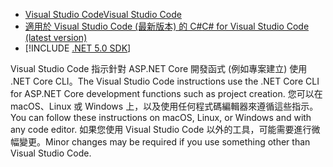 * [<span data-ttu-id="80ad1-101">Visual Studio Code</span><span class="sxs-lookup"><span data-stu-id="80ad1-101">Visual Studio Code</span></span>](https://code.visualstudio.com/download)
* [<span data-ttu-id="80ad1-102">適用於 Visual Studio Code (最新版本) 的 C#</span><span class="sxs-lookup"><span data-stu-id="80ad1-102">C# for Visual Studio Code (latest version)</span></span>](https://marketplace.visualstudio.com/items?itemName=ms-dotnettools.csharp)
* [!INCLUDE [.NET 5.0 SDK](~/includes/5.0-SDK.md)]

<span data-ttu-id="80ad1-103">Visual Studio Code 指示針對 ASP.NET Core 開發函式 (例如專案建立) 使用 .NET Core CLI。</span><span class="sxs-lookup"><span data-stu-id="80ad1-103">The Visual Studio Code instructions use the .NET Core CLI for ASP.NET Core development functions such as project creation.</span></span> <span data-ttu-id="80ad1-104">您可以在 macOS、Linux 或 Windows 上，以及使用任何程式碼編輯器來遵循這些指示。</span><span class="sxs-lookup"><span data-stu-id="80ad1-104">You can follow these instructions on macOS, Linux, or Windows and with any code editor.</span></span> <span data-ttu-id="80ad1-105">如果您使用 Visual Studio Code 以外的工具，可能需要進行微幅變更。</span><span class="sxs-lookup"><span data-stu-id="80ad1-105">Minor changes may be required if you use something other than Visual Studio Code.</span></span>
